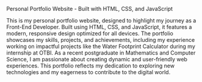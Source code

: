 Personal Portfolio Website - Built with HTML, CSS, and JavaScript

This is my personal portfolio website, designed to highlight my journey as a Front-End Developer. Built using HTML, CSS, and JavaScript, it features a modern, responsive design optimized for all devices. The portfolio showcases my skills, projects, and achievements, including my experience working on impactful projects like the Water Footprint Calculator during my internship at OTBI. As a recent postgraduate in Mathematics and Computer Science, I am passionate about creating dynamic and user-friendly web experiences. This portfolio reflects my dedication to exploring new technologies and my eagerness to contribute to the digital world.
